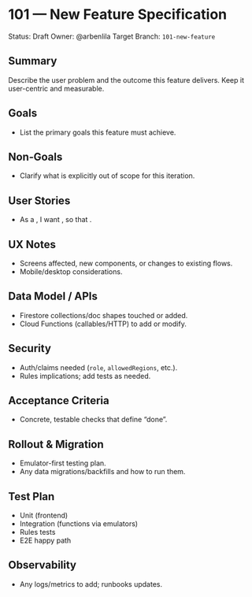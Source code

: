 # 101 — New Feature Specification

Status: Draft
Owner: @arbenlila
Target Branch: `101-new-feature`

## Summary
Describe the user problem and the outcome this feature delivers. Keep it user-centric and measurable.

## Goals
- List the primary goals this feature must achieve.

## Non‑Goals
- Clarify what is explicitly out of scope for this iteration.

## User Stories
- As a <role>, I want <capability>, so that <benefit>.

## UX Notes
- Screens affected, new components, or changes to existing flows.
- Mobile/desktop considerations.

## Data Model / APIs
- Firestore collections/doc shapes touched or added.
- Cloud Functions (callables/HTTP) to add or modify.

## Security
- Auth/claims needed (`role`, `allowedRegions`, etc.).
- Rules implications; add tests as needed.

## Acceptance Criteria
- Concrete, testable checks that define “done”.

## Rollout & Migration
- Emulator-first testing plan.
- Any data migrations/backfills and how to run them.

## Test Plan
- Unit (frontend)
- Integration (functions via emulators)
- Rules tests
- E2E happy path

## Observability
- Any logs/metrics to add; runbooks updates.

